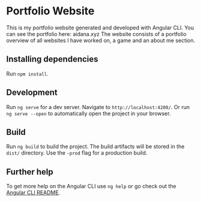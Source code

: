 # Portfolio Website 
This is my portfolio website generated and developed with Angular CLI. You can see the portfolio here: aidana.xyz
The website consists of a portfolio overview of all websites I have worked on, a game and an about me section.

## Installing dependencies

Run `npm install`.

## Development

Run `ng serve` for a dev server. Navigate to `http://localhost:4200/`.
Or run `ng serve --open` to automatically open the project in your browser.

## Build

Run `ng build` to build the project. The build artifacts will be stored in the `dist/` directory. Use the `-prod` flag for a production build.

## Further help

To get more help on the Angular CLI use `ng help` or go check out the [Angular CLI README](https://github.com/angular/angular-cli/blob/master/README.md).
